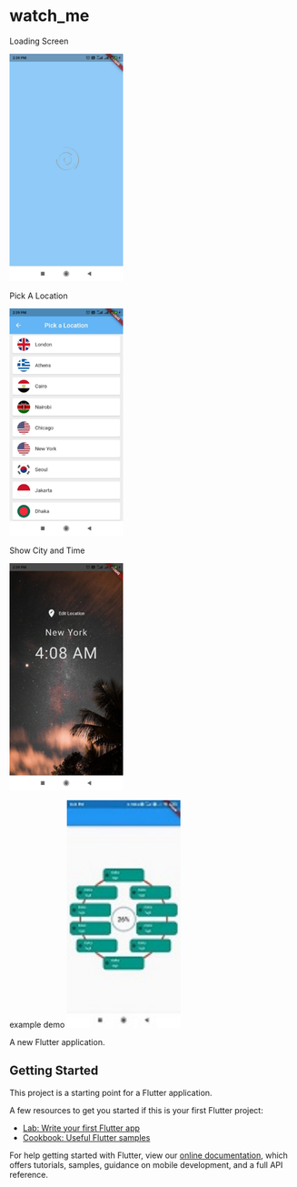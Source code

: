 # watch_me

Loading Screen

<img src="https://github.com/Bhismydv/watch_me/blob/main/loading.jpeg" width="200" title="hover text">

Pick A Location

<img src="https://github.com/Bhismydv/watch_me/blob/main/location.jpeg" width="200" title="hover text">

Show City and Time

<img src="https://github.com/Bhismydv/watch_me/blob/main/mainscreen.jpeg" width="200" title="hover text">

example demo
<img src="https://github.com/Bhismydv/watch_me/blob/main/WhatsApp%20Image%202023-01-21%20at%208.24.33%20PM.jpeg" width="200" title="hover text">

A new Flutter application.

## Getting Started

This project is a starting point for a Flutter application.

A few resources to get you started if this is your first Flutter project:

- [Lab: Write your first Flutter app](https://flutter.dev/docs/get-started/codelab)
- [Cookbook: Useful Flutter samples](https://flutter.dev/docs/cookbook)

For help getting started with Flutter, view our
[online documentation](https://flutter.dev/docs), which offers tutorials,
samples, guidance on mobile development, and a full API reference.
